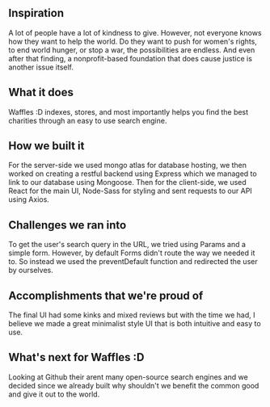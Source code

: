 ## Inspiration

A lot of people have a lot of kindness to give. However, not everyone knows how they want to help the world.
Do they want to push for women's rights, to end world hunger, or stop a war, the possibilities are endless. 
And even after that finding, a nonprofit-based foundation that does cause justice is another issue itself.

## What it does

Waffles :D indexes, stores, and most importantly helps you find the best charities through an easy to use search engine.

## How we built it

For the server-side we used mongo atlas for database hosting, we then worked on creating a restful backend using Express 
which we managed to link to our database using Mongoose. Then for the client-side, we used React for the main UI, Node-Sass 
for styling and sent requests to our API using Axios.

## Challenges we ran into

To get the user's search query in the URL, we tried using Params and a simple form. However, by default Forms didn't route the 
way we needed it to. So instead we used the preventDefault function and redirected the user by ourselves.

## Accomplishments that we're proud of

The final UI had some kinks and mixed reviews but with the time we had, I believe we made a great minimalist style UI that is both 
intuitive and easy to use.

## What's next for Waffles :D

Looking at Github their arent many open-source search engines and we decided since we already built why shouldn't we benefit the 
common good and give it out to the world.
